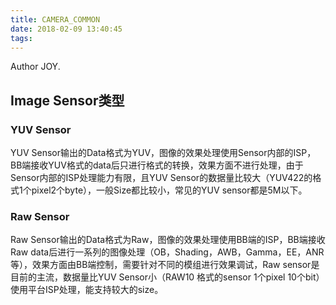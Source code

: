 ```yaml
---
title: CAMERA_COMMON
date: 2018-02-09 13:40:45
tags:
---
```


Author JOY.
<!-- excerpt -->

## Image Sensor类型

### YUV Sensor
YUV Sensor输出的Data格式为YUV，图像的效果处理使用Sensor内部的ISP，BB端接收YUV格式的data后只进行格式的转换，效果方面不进行处理，由于Sensor内部的ISP处理能力有限，且YUV Sensor的数据量比较大（YUV422的格式1个pixel2个byte），一般Size都比较小，常见的YUV sensor都是5M以下。

### Raw Sensor
Raw Sensor输出的Data格式为Raw，图像的效果处理使用BB端的ISP，BB端接收Raw data后进行一系列的图像处理（OB，Shading，AWB，Gamma，EE，ANR等），效果方面由BB端控制，需要针对不同的模组进行效果调试，Raw sensor是目前的主流，数据量比YUV Sensor小（RAW10 格式的sensor 1个pixel 10个bit）使用平台ISP处理，能支持较大的size。
